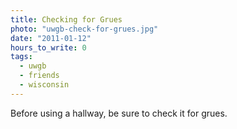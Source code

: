 ```yaml
---
title: Checking for Grues
photo: "uwgb-check-for-grues.jpg"
date: "2011-01-12"
hours_to_write: 0
tags:
  - uwgb
  - friends
  - wisconsin
---
```


Before using a hallway, be sure to check it for grues.
